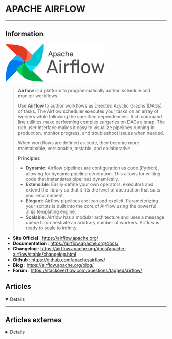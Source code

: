 # APACHE AIRFLOW
---

## <i class="fa-solid fa-hashtag"></i> Information

![Logo](../../_media/apps/apache_airflow/apache_airflow_logo.svg ':size=250 :no-zoom')


> <i class="fa-solid fa-quote-left"></i> **Airflow** is a platform to programmatically author, schedule and monitor workflows.
> 
> Use **Airflow** to author workflows as Directed Acyclic Graphs (DAGs) of tasks. The Airflow scheduler executes your tasks on an array of workers while following the specified dependencies. Rich command line utilities make performing complex surgeries on DAGs a snap. The rich user interface makes it easy to visualize pipelines running in production, monitor progress, and troubleshoot issues when needed.
> 
> When workflows are defined as code, they become more maintainable, versionable, testable, and collaborative.
> 
> **Principles**
> - **Dynamic**: Airflow pipelines are configuration as code (Python), allowing for dynamic pipeline generation. This allows for writing code that instantiates pipelines dynamically.
> - **Extensible**: Easily define your own operators, executors and extend the library so that it fits the level of abstraction that suits your environment.
> - **Elegant**: Airflow pipelines are lean and explicit. Parameterizing your scripts is built into the core of Airflow using the powerful Jinja templating engine.
> - **Scalable**: Airflow has a modular architecture and uses a message queue to orchestrate an arbitrary number of workers. Airflow is ready to scale to infinity. <i class="fa-solid fa-quote-left fa-rotate-180"></i>

- <i class="fa-solid fa-globe"></i> **Site Officiel** : https://airflow.apache.org/
- <i class="fa-solid fa-book"></i> **Documentation** : https://airflow.apache.org/docs/
- <i class="fa-solid fa-file-circle-question"></i> **Changelog** : https://airflow.apache.org/docs/apache-airflow/stable/changelog.html
- <i class="fa-brands fa-github"></i> **Github** : https://github.com/apache/airflow/
- <i class="fab fa-blogger-b"></i> **Blog** : https://airflow.apache.org/blog/
- <i class="fas fa-comments"></i> **Forum** : https://stackoverflow.com/questions/tagged/airflow/

## <i class="fa-regular fa-newspaper"></i> Articles

<details open>

</details>

---

## <i class="fa-solid fa-glasses"></i> Articles externes

<details>

- [Visualize Airflow Workflows Without Airflow](https://dzone.com/articles/visualize-airflow-workflows-without-airflow)
- [Introduction to Apache Airflow: get started in 5 minutes](https://medium.com/codex/introduction-to-apache-airflow-get-started-in-5-minutes-3c9e24f12888)
- [A Complete Guide to Setting up a Local Development environment for Airflow (Docker, PyCharm, and tests)](https://medium.com/ninjavan-tech/setting-up-a-complete-local-development-environment-for-airflow-docker-pycharm-and-tests-3577ddb4ca94)
- [Airflow : Zero to One](https://medium.com/analytics-vidhya/airflow-zero-to-one-c65221588af1)
- [Airflow for Data Scientists](https://medium.com/@statworx_blog/airflow-for-data-scientists-6262f5a8b8cd)
- [Airflow Schedule Interval 101](https://towardsdatascience.com/airflow-schedule-interval-101-bbdda31cc463)
- [Airflow with YAML Dags and kubernetes operator](https://nbrgil.medium.com/airflow-with-yaml-dags-and-kubernetes-operator-ee9594b96714)
- [Airflow: how and when to use it (Advanced)](https://towardsdatascience.com/airflow-how-and-when-to-use-it-advanced-238ea6b63f13)
- [Airflow: Lesser Known Tips, Tricks, and Best Practises](https://medium.com/datareply/airflow-lesser-known-tips-tricks-and-best-practises-cf4d4a90f8f)
- [Airflow: Lesser Known Tips, Tricks, and Best Practises](https://medium.com/datareply/airflow-lesser-known-tips-tricks-and-best-practises-cf4d4a90f8f)
- [Apache Airflow: Dask Executor](https://medium.com/@bpleines5qa/apache-airflow-dask-executor-17eea5d26a8b)
- [Automate AWS Tasks Thanks to Airflow Hooks](https://medium.com/sicara/automate-aws-tasks-boto3-airflow-hooks-593c3120e8fc)
- [Automate AWS Tasks Thanks to Airflow Hooks](https://medium.com/sicara/automate-aws-tasks-boto3-airflow-hooks-593c3120e8fc)
- [Automated Scheduled Reporting using Airflow](https://medium.com/pasarpolis-product-tech/automated-reporting-system-using-airflow-a62f2ce12e80)
- [Data Engineering — Basics of Apache Airflow — Build Your First Pipeline](https://towardsdatascience.com/data-engineering-basics-of-apache-airflow-build-your-first-pipeline-eefecb7f1bb9)
- [Data Traffic Control with Apache Airflow](https://medium.com/leboncoin-engineering-blog/data-traffic-control-with-apache-airflow-ab8fd3fc8638)
- [Gestion de Tâches avec Apache Airflow](http://ncrocfer.github.io/posts/gestion-de-taches-avec-apache-airflow/)
- [Handling API Errors with Airflow](https://medium.com/stashaway-engineering/handling-api-errors-with-airflow-79738868d663)
- [How Apache Airflow Distributes Jobs on Celery workers](https://medium.com/sicara/using-airflow-with-celery-workers-54cb5212d405)
- [How to Use Airflow without Headaches](https://towardsdatascience.com/how-to-use-airflow-without-headaches-4e6e37e6c2bc)
- [Omada and Apache Airflow](https://medium.com/omada-health-tech/omada-and-apache-airflow-cd8e66445097)
- [Quick & Easy Alerting for Apache Airflow](https://medium.com/unruly-engineering/quick-easy-alerting-for-apache-airflow-53c3f1ba2ca)
- [Quick & Easy Alerting for Apache Airflow](https://medium.com/unruly-engineering/quick-easy-alerting-for-apache-airflow-53c3f1ba2ca)
- [Running Apache Airflow DAG with Docker](https://dzone.com/articles/running-apache-airflow-dag-with-docker)
- [Scaling DAG Creation With Apache Airflow](https://towardsdatascience.com/scaling-dag-creation-with-apache-airflow-a7b34ba486ac)
- [Turning Airflow into a full self service Data Platform](https://danielrcarletti.medium.com/turning-airflow-into-a-full-self-service-data-platform-b67eccdd3445)
- [Upgrading Airflow with Zero Downtime](https://medium.com/flatiron-engineering/upgrading-airflow-with-zero-downtime-8df303760c96)
- [We’re All Using Airflow Wrong and How to Fix It](https://medium.com/bluecore-engineering/were-all-using-airflow-wrong-and-how-to-fix-it-a56f14cb0753)


</details>
